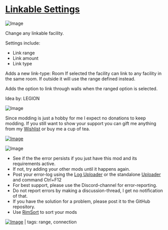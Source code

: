 # [Linkable Settings](https://steamcommunity.com/sharedfiles/filedetails/?id=2739581441)

![Image](https://i.imgur.com/iCj5o7O.png)

Change any linkable facility. 

Settings include:


-  Link range
-  Link amount
-  Link type



Adds a new link-type: Room
If selected the facility can link to any facility in the same room. 
If outside it will use the range defined instead.

Adds the option to link through walls when the ranged option is selected.

Idea by: LEGION

![Image](https://i.imgur.com/Ds0rBAD.png)

Since modding is just a hobby for me I expect no donations to keep modding. If you still want to show your support you can gift me anything from my [Wishlist](https://store.steampowered.com/wishlist/id/Mlie) or buy me a cup of tea.

[![Image](https://i.imgur.com/VWG0yff.png)](https://ko-fi.com/G2G55DDYD)

![Image](https://i.imgur.com/5xwDG6H.png)



-  See if the the error persists if you just have this mod and its requirements active.
-  If not, try adding your other mods until it happens again.
-  Post your error-log using the [Log Uploader](https://steamcommunity.com/sharedfiles/filedetails/?id=2873415404) or the standalone [Uploader](https://steamcommunity.com/sharedfiles/filedetails/?id=2873415404) and command Ctrl+F12
-  For best support, please use the Discord-channel for error-reporting.
-  Do not report errors by making a discussion-thread, I get no notification of that.
-  If you have the solution for a problem, please post it to the GitHub repository.
-  Use [RimSort](https://github.com/RimSort/RimSort/releases/latest) to sort your mods

 

[![Image](https://img.shields.io/github/v/release/emipa606/LinkableSettings?label=latest%20version&style=plastic&labelColor=0070cd&color=white)](https://steamcommunity.com/sharedfiles/filedetails/changelog/2739581441) | tags:  range,  connection

